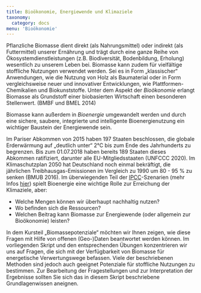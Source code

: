 ```yaml
---
title: Bioökonomie, Energiewende und Klimaziele
taxonomy:
  category: docs
menu: 'Bioökonomie'
---
```


Pflanzliche Biomasse dient direkt (als Nahrungsmittel) oder indirekt (als Futtermittel) unserer Ernährung und trägt durch eine ganze Reihe von Ökosystemdienstleistungen (z.B. Biodiversität, Bodenbildung, Erholung) wesentlich zu unserem Leben bei. Biomasse kann zudem für vielfältige stoffliche Nutzungen verwendet werden. Sei es in Form „klassischer“ Anwendungen, wie die Nutzung von Holz als Baumaterial oder in Form vergleichsweise neuer und innovativer Entwicklungen, wie Plattformen-Chemikalien und Biokunststoffe. Unter dem Aspekt der *Bioökonomie* erlangt Biomasse als Grundstoff einer biobasierten Wirtschaft einen besonderen Stellenwert. (BMBF und BMEL 2014)

Biomasse kann außerdem in *Bioenergie* umgewandelt werden und durch eine sichere, saubere, integrierte und intelligente Bioenergienutzung ein wichtiger Baustein der Energiewende sein. 

Im Pariser Abkommen von 2015 haben 197 Staaten beschlossen, die globale Erderwärmung auf „deutlich unter“ 2°C bis zum Ende des Jahrhunderts zu begrenzen. Bis zum 01.07.2018 haben bereits 189 Staaten dieses Abkommen ratifiziert, darunter alle EU-Mitgliedsstaaten (UNFCCC 2020). Im Klimaschutzplan 2050 hat Deutschland noch einmal bekräftigt, die jährlichen Treibhausgas-Emissionen im Vergleich zu 1990 um 80 - 95 % zu senken (BMUB 2016). Im überwiegenden Teil der [IPCC](http://www.ipcc.ch/)-Szenarien (mehr Infos [hier](http://wiki.bildungsserver.de/klimawandel/index.php/IPCC)) spielt Bioenergie eine wichtige Rolle zur Erreichung der Klimaziele, aber:  

- Welche Mengen können wir überhaupt nachhaltig nutzen?
- Wo befinden sich die Ressourcen?
- Welchen Beitrag kann Biomasse zur Energiewende (oder allgemein zur Bioökonomie) leisten?

In dem Kursteil „Biomassepotenziale“ möchten wir Ihnen zeigen, wie diese Fragen mit Hilfe von offenen (Geo-)Daten beantwortet werden können. Im vorliegenden Skript und den entsprechenden Übungen konzentrieren wir uns auf Fragen, die sich mit der Verfügbarkeit von Biomasse für energetische Verwertungswege befassen. Viele der beschriebenen Methoden sind jedoch auch geeignet Potenziale für stoffliche Nutzungen zu bestimmen. Zur Bearbeitung der Fragestellungen und zur Interpretation der Ergebnisse sollten Sie sich das in diesem Skript beschriebene Grundlagenwissen aneignen. 
